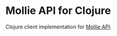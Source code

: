 # Mollie API for Clojure #

Clojure client implementation for [Mollie API](https://docs.mollie.com/index).
